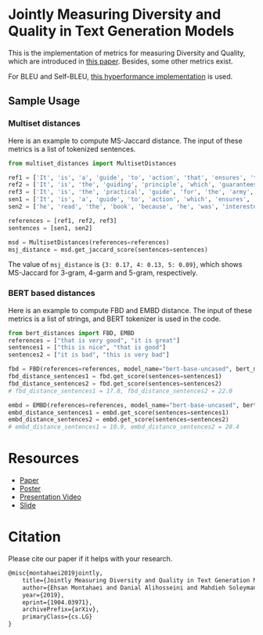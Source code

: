 # Jointly Measuring Diversity and Quality in Text Generation Models
This is the implementation of metrics for measuring Diversity and Quality, which are introduced in [this paper](https://arxiv.org/abs/1904.03971). Besides, some other metrics exist.

For BLEU and Self-BLEU, [this hyperformance implementation](https://github.com/Danial-Alh/FastBLEU) is used.
## Sample Usage
### Multiset distances
Here is an example to compute MS-Jaccard distance. The input of these metrics is a list of tokenized sentences.
```python
from multiset_distances import MultisetDistances

ref1 = ['It', 'is', 'a', 'guide', 'to', 'action', 'that', 'ensures', 'that', 'the', 'military', 'will', 'forever', 'heed', 'Party', 'commands']
ref2 = ['It', 'is', 'the', 'guiding', 'principle', 'which', 'guarantees', 'the', 'military', 'forces', 'always', 'being', 'under', 'the', 'command', 'of', 'the', 'Party']
ref3 = ['It', 'is', 'the', 'practical', 'guide', 'for', 'the', 'army', 'always', 'to', 'heed', 'the', 'directions', 'of', 'the', 'party']
sen1 = ['It', 'is', 'a', 'guide', 'to', 'action', 'which', 'ensures', 'that', 'the', 'military', 'always', 'obeys', 'the', 'commands', 'of', 'the', 'party']
sen2 = ['he', 'read', 'the', 'book', 'because', 'he', 'was', 'interested', 'in', 'world', 'history']

references = [ref1, ref2, ref3]
sentences = [sen1, sen2]

msd = MultisetDistances(references=references)
msj_distance = msd.get_jaccard_score(sentences=sentences)
```
The value of `msj_distance` is `{3: 0.17, 4: 0.13, 5: 0.09}`, which shows MS-Jaccard for 3-gram, 4-garm and 5-gram, respectively. 

### BERT based distances
Here is an example to compute FBD and EMBD distance. The input of these metrics is a list of strings, and BERT tokenizer is used in the code.


```python
from bert_distances import FBD, EMBD
references = ["that is very good", "it is great"]
sentences1 = ["this is nice", "that is good"]
sentences2 = ["it is bad", "this is very bad"]

fbd = FBD(references=references, model_name="bert-base-uncased", bert_model_dir="/tmp/Bert/")
fbd_distance_sentences1 = fbd.get_score(sentences=sentences1)
fbd_distance_sentences2 = fbd.get_score(sentences=sentences2)
# fbd_distance_sentences1 = 17.8, fbd_distance_sentences2 = 22.0

embd = EMBD(references=references, model_name="bert-base-uncased", bert_model_dir="/tmp/Bert/")
embd_distance_sentences1 = embd.get_score(sentences=sentences1)
embd_distance_sentences2 = embd.get_score(sentences=sentences2)
# embd_distance_sentences1 = 10.9, embd_distance_sentences2 = 20.4
```

# Resources
* [Paper](https://arxiv.org/pdf/1904.03971.pdf)
* [Poster](https://ehsan-mae.github.io/posters/NAACL2019_NeuralGen_JointlyMeasuring.pdf)
* [Presentation Video](https://www.youtube.com/watch?v=x0MDJe4Oc4k)
* [Slide](https://docs.google.com/presentation/d/1S-kgqCYNeC9SiIOQ_GshQvVnJYEp1yXARcZAe-a2oDg)

# Citation

Please cite our paper if it helps with your research.

```latex
@misc{montahaei2019jointly,
    title={Jointly Measuring Diversity and Quality in Text Generation Models},
    author={Ehsan Montahaei and Danial Alihosseini and Mahdieh Soleymani Baghshah},
    year={2019},
    eprint={1904.03971},
    archivePrefix={arXiv},
    primaryClass={cs.LG}
}
```
